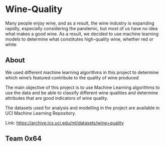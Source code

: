 # Wine-Quality
Many people enjoy wine, and as a result, the wine industry is expanding rapidly, especially considering the pandemic, but most of us have no idea what makes a good wine. As a result, we decided to use machine learning models to determine what constitutes high-quality wine, whether red or white

## About
We used different machine learning algorithms in this project to determine which wine’s featured contribute to the quality of wine produced

The main objective of this project is to use Machine Learning algorithms to use the data and be able to classify different wine qualities and determine attributes that are good indicators of wine quality.


The datasets used for analysis and modelling in the project are available in  UCI Machine Learning Repository.

 Link: https://archive.ics.uci.edu/ml/datasets/wine+quality 

## Team 0x64

